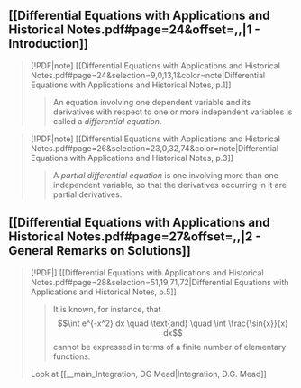 ## [[Differential Equations with Applications and Historical Notes.pdf#page=24&offset=,,|1 - Introduction]]

> [!PDF|note] [[Differential Equations with Applications and Historical Notes.pdf#page=24&selection=9,0,13,1&color=note|Differential Equations with Applications and Historical Notes, p.1]]
> > An equation involving one dependent variable and its derivatives with respect to one or more independent variables is called a _differential equation_.

> [!PDF|note] [[Differential Equations with Applications and Historical Notes.pdf#page=26&selection=23,0,32,74&color=note|Differential Equations with Applications and Historical Notes, p.3]]
> > A _partial differential equation_ is one involving more than one independent variable, so that the derivatives occurring in it are partial derivatives.

## [[Differential Equations with Applications and Historical Notes.pdf#page=27&offset=,,|2 - General Remarks on Solutions]]

> [!PDF|] [[Differential Equations with Applications and Historical Notes.pdf#page=28&selection=51,19,71,72|Differential Equations with Applications and Historical Notes, p.5]]
> > It is known, for instance, that 
> > $$\int e^{-x^2} dx \quad \text{and} \quad \int \frac{\sin{x}}{x} dx$$
> > cannot be expressed in terms of a finite number of elementary functions.
> 
> Look at [[__main_Integration, DG Mead|Integration, D.G. Mead]]


